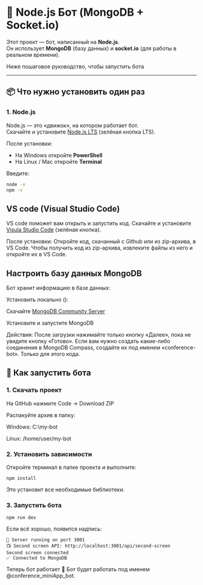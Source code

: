 # 🤖 Node.js Бот (MongoDB + Socket.io)

Этот проект — бот, написанный на **Node.js**.  
Он использует **MongoDB** (базу данных) и **socket.io** (для работы в реальном времени).  

Ниже пошаговое руководство, чтобы запустить бота

---

## 📦 Что нужно установить один раз

### 1. Node.js
Node.js — это «движок», на котором работает бот.  
Скачайте и установите [Node.js LTS](https://nodejs.org) (зелёная кнопка LTS).  

После установки:
- На Windows откройте **PowerShell**  
- На Linux / Mac откройте **Terminal**  

Введите:
```bash
node -v
npm -v
```

## VS code (Visual Studio Code)
VS code поможет вам открыть и запустить код.
Скачайте и установите [Visula Studio Code](https://code.visualstudio.com/) (зелёная кнопка).  

После установки:
Откройте код, скачанный с Github или из zip-архива, в VS Code. Чтобы получить код из zip-архива, извлеките файлы из него и откройте их в VS Code.

## Настроить базу данных MongoDB
Бот хранит информацию в базе данных:

Установить локально ():

Скачайте [MongoDB Community Server](https://www.mongodb.com/try/download/community)

Установите и запустите MongoDB

Действия:
После загрузки нажимайте только кнопку «Далее», пока не увидите кнопку «Готово».
Если вам нужно создать какие-либо соединения в MongoDB Compass, создайте их под именем «conference-bot». Только для этого кода.

## 🚀 Как запустить бота

### 1. Скачать проект

На GitHub нажмите Code → Download ZIP

Распакуйте архив в папку:

Windows: C:\my-bot

Linux: /home/user/my-bot

### 2. Установить зависимости

Откройте терминал в папке проекта и выполните:

```npm install```

Это установит все необходимые библиотеки.

### 3. Запустить бота

```npm run dev```

Если всё хорошо, появится надпись:
```
🚀 Server running on port 3001
📺 Second screen API: http://localhost:3001/api/second-screen
Second screen connected
✅ Connected to MongoDB
```

Теперь бот работает 🎉
Бот будет работать под именем @conference_miniApp_bot.
